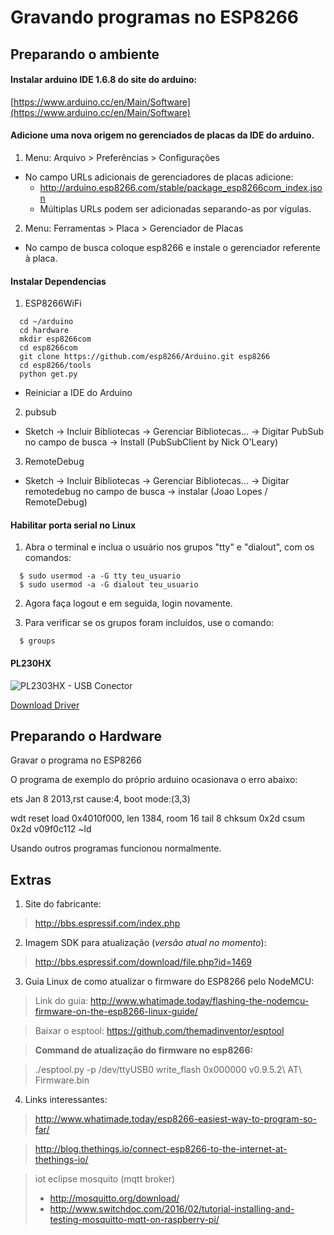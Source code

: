 # Gravando programas no ESP8266

## Preparando o ambiente

#### Instalar arduino IDE 1.6.8 do site do arduino:

[https://www.arduino.cc/en/Main/Software](https://www.arduino.cc/en/Main/Software)

#### Adicione uma nova origem no gerenciados de placas da IDE do arduino.

1. Menu: Arquivo > Preferências > Configurações
 * No campo URLs adicionais de gerenciadores de placas adicione:
    * http://arduino.esp8266.com/stable/package_esp8266com_index.json
    * Múltiplas URLs podem ser adicionadas separando-as por vígulas.

2. Menu: Ferramentas > Placa > Gerenciador de Placas
 * No campo de busca coloque esp8266 e instale o gerenciador referente à placa.
 
#### Instalar Dependencias  

1. ESP8266WiFi  
 ```
   cd ~/arduino  
   cd hardware  
   mkdir esp8266com  
   cd esp8266com  
   git clone https://github.com/esp8266/Arduino.git esp8266  
   cd esp8266/tools  
   python get.py  
 ```
 * Reiniciar a IDE do Arduino  
   
2. pubsub 
  * Sketch -> Incluir Bibliotecas -> Gerenciar Bibliotecas... -> Digitar PubSub no campo de busca -> Install (PubSubClient by Nick O'Leary)
    
3. RemoteDebug
  * Sketch -> Incluir Bibliotecas -> Gerenciar Bibliotecas... -> Digitar remotedebug no campo de busca -> instalar (Joao Lopes / RemoteDebug)

#### Habilitar porta serial no Linux

  1. Abra o terminal e inclua o usuário nos grupos "tty" e "dialout", com os comandos:
```
  $ sudo usermod -a -G tty teu_usuario
  $ sudo usermod -a -G dialout teu_usuario
```
  2. Agora faça logout e em seguida, login novamente.

  3. Para verificar se os grupos foram incluídos, use o comando:
```
  $ groups
```


#### PL230HX

![PL2303HX - USB Conector](https://github.com/jrperin/homeControl_esp8266/blob/master/PL2303HX_USB_Dongle.jpg)

[Download Driver](http://www.prolific.com.tw/US/ShowProduct.aspx?p_id=225&pcid=41)


## Preparando o Hardware



Gravar o programa no ESP8266

O programa de exemplo do próprio arduino ocasionava o erro abaixo:

 ets Jan  8 2013,rst cause:4, boot mode:(3,3)

wdt reset
load 0x4010f000, len 1384, room 16 
tail 8
chksum 0x2d
csum 0x2d
v09f0c112
~ld

Usando outros programas funcionou normalmente.



## Extras

1. Site do fabricante:

 > http://bbs.espressif.com/index.php



2. Imagem SDK para atualização (_versão atual no momento_):
 
 > http://bbs.espressif.com/download/file.php?id=1469



3. Guia Linux de como atualizar o firmware do ESP8266 pelo NodeMCU:
 
 > Link do guia: http://www.whatimade.today/flashing-the-nodemcu-firmware-on-the-esp8266-linux-guide/

 > Baixar o esptool: https://github.com/themadinventor/esptool
 
 > **Command de atualização do firmware no esp8266:**
 
 > ./esptool.py -p /dev/ttyUSB0 write_flash 0x000000 v0.9.5.2\ AT\ Firmware.bin


4. Links interessantes:
  
  > http://www.whatimade.today/esp8266-easiest-way-to-program-so-far/

  > http://blog.thethings.io/connect-esp8266-to-the-internet-at-thethings-io/
  
  > iot eclipse mosquito (mqtt broker)
  > * http://mosquitto.org/download/
  > * http://www.switchdoc.com/2016/02/tutorial-installing-and-testing-mosquitto-mqtt-on-raspberry-pi/
